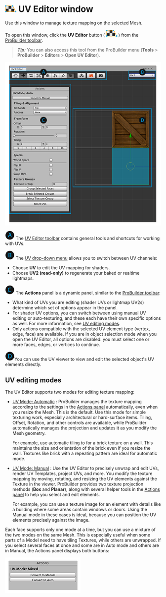 # ![UV Editor icon](images/icons/Panel_UVEditor.png) UV Editor window

Use this window to manage texture mapping on the selected Mesh. 

To open this window, click the **UV Editor** button ( ![UV Editor icon](images/icons/Panel_UVEditor.png) ) from the [ProBuilder toolbar](toolbar.md).

> ***Tip:*** You can also access this tool from the ProBuilder menu (**Tools** > **ProBuilder** > **Editors** > **Open UV Editor**).

![UV Editor window](images/UVPanel_FullWindow_Letters.png)

![A](images/LetterCircle_A.png)  The [UV Editor toolbar](uv-editor-toolbar.md) contains general tools and shortcuts for working with UVs.

![B](images/LetterCircle_B.png) The [UV drop-down menu](uv_dropdown.md) allows you to switch between UV channels: 
* Choose **UV** to edit the UV mapping for shaders.
* Choose **UV2 (read-only)** to regenerate your baked or realtime lightmaps.

![C](images/LetterCircle_C.png) The **Actions** panel is a dynamic panel, similar to the [ProBuilder toolbar](toolbar.md):
* What kind of UVs you are editing (shader UVs or lightmap UV2s) determine which set of options appear in the panel. 
* For shader UV options, you can switch between using manual UV editing or auto-texturing, and these each have their own specific options as well. For more information, see [UV editing modes](#uv-modes).
* Only actions compatible with the selected UV element type (vertex, edge, face) are available. If you are in object selection mode when you open the UV Editor, all options are disabled: you must select one or more faces, edges, or vertices to continue.

![D](images/LetterCircle_D.png)You can use the UV viewer to view and edit the selected object's UV elements directly.



<a name="uv-modes"></a>

## UV editing modes

The UV Editor supports two modes for editing texture mapping: 

* [UV Mode: Automatic](auto-uvs-actions.md) : ProBuilder manages the texture mapping according to the settings in the [Actions panel](auto-uvs-actions.md) automatically, even when you resize the Mesh. This is the default. Use this mode for simple texturing work, especially architectural or hard-surface items. Tiling, Offset, Rotation, and other controls are available, while ProBuilder automatically manages the projection and updates it as you modify the Mesh geometry.

	For example, use automatic tiling to for a brick texture on a wall. This maintains the size and orientation of the brick even if you resize the wall. Textures like brick with a repeating pattern are ideal for automatic mode.

* [UV Mode: Manual](manual-uvs-actions.md) : Use the UV Editor to precisely unwrap and edit UVs, render UV Templates, project UVs, and more. You modify the texture mapping by moving, rotating, and resizing the UV elements against the Texture in the viewer. ProBuilder provides two texture projection methods (**Box** and **Planar**), along with several helper tools in the [Actions panel](manual-uvs-actions.md) to help you select and edit elements.

	For example, you can use a texture image for an element with details like a building where some areas contain windows or doors. Using the Manual mode in these cases is ideal, because you can position the UV elements precisely against the image.

Each face supports only one mode at a time, but you can use a mixture of the two modes on the same Mesh. This is especially useful when some parts of a Model need to have tiling Textures, while others are unwrapped. If you select several faces at once and some are in Auto mode and others are in Manual, the Actions panel displays both buttons:

![Actions panel when some selected faces are in Automatic editing mode and some are Manual](images/UVPanel_MixedMode.png)

